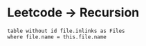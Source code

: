 # Leetcode → Recursion

```dataview
table without id file.inlinks as Files
where file.name = this.file.name
```